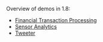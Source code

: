 Overview of demos in 1.8:

* [Financial Transaction Processing](fintrans#fast-data-financial-transaction-processing)
* [Sensor Analytics](sensoranalytics/)
* [Tweeter](tweeter/)
